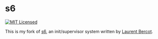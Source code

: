 s6
=========

[![MIT Licensed](https://img.shields.io/badge/license-MIT-green.svg)](https://tldrlegal.com/license/mit-license)

This is my fork of [s6](http://www.skarnet.org/software/s6/index.html), an init/supervisor system written by [Laurent Bercot](http://skarnet.org/).

